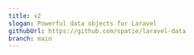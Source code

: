 ```yaml
---
title: v2
slogan: Powerful data objects for Laravel
githubUrl: https://github.com/spatie/laravel-data
branch: main
---
```

